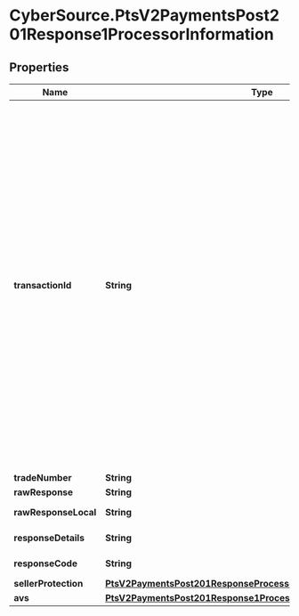 # CyberSource.PtsV2PaymentsPost201Response1ProcessorInformation

## Properties
Name | Type | Description | Notes
------------ | ------------- | ------------- | -------------
**transactionId** | **String** | Network transaction identifier (TID). You can use this value to identify a specific transaction when you are discussing the transaction with your processor. Not all processors provide this value.  Returned by the authorization service.  #### PIN debit Transaction identifier generated by the processor.  Returned by PIN debit credit.  #### GPX Processor transaction ID.  #### Cielo For Cielo, this value is the non-sequential unit (NSU) and is supported for all transactions. The value is generated by Cielo or the issuing bank.  #### Comercio Latino For Comercio Latino, this value is the proof of sale or non-sequential unit (NSU) number generated by the acquirers Cielo and Rede, or the issuing bank.  #### CyberSource through VisaNet and GPN For details about this value for CyberSource through VisaNet and GPN, see \"processorInformation.networkTransactionId\" in [REST API Fields](https://developer.cybersource.com/content/dam/docs/cybs/en-us/apifields/reference/all/rest/api-fields.pdf)  #### Moneris This value identifies the transaction on a host system. It contains the following information: - Terminal used to process the transaction - Shift during which the transaction took place - Batch number - Transaction number within the batch You must store this value. If you give the customer a receipt, display this value on the receipt.  **Example** For the value 66012345001069003: - Terminal ID = 66012345 - Shift number = 001 - Batch number = 069 - Transaction number = 003  | [optional] 
**tradeNumber** | **String** | The description for this field is not available. | [optional] 
**rawResponse** | **String** | Failure reason returned by the processor. | [optional] 
**rawResponseLocal** | **String** | Failure reason returned by the processor in the local language of the processor. | [optional] 
**responseDetails** | **String** | This field might contain information about a decline.  | [optional] 
**responseCode** | **String** | This field is set to the value of response code returned by the processor.  | [optional] 
**sellerProtection** | [**PtsV2PaymentsPost201ResponseProcessorInformationSellerProtection**](PtsV2PaymentsPost201ResponseProcessorInformationSellerProtection.md) |  | [optional] 
**avs** | [**PtsV2PaymentsPost201Response1ProcessorInformationAvs**](PtsV2PaymentsPost201Response1ProcessorInformationAvs.md) |  | [optional] 


